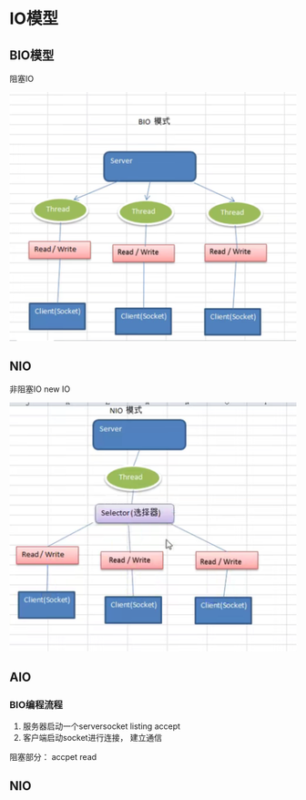 # IO模型

## BIO模型
阻塞IO

![CSY8YL](https://raw.githubusercontent.com/jacksonyoudi/images/main/uPic/2021/09/29/CSY8YL.png)


## NIO
非阻塞IO
new IO 

![D75fdk](https://raw.githubusercontent.com/jacksonyoudi/images/main/uPic/2021/09/29/D75fdk.png)

## AIO




### BIO编程流程
1. 服务器启动一个serversocket listing accept
2. 客户端启动socket进行连接， 建立通信


阻塞部分： 
accpet 
read




## NIO 


